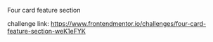 Four card feature section

challenge link: https://www.frontendmentor.io/challenges/four-card-feature-section-weK1eFYK
